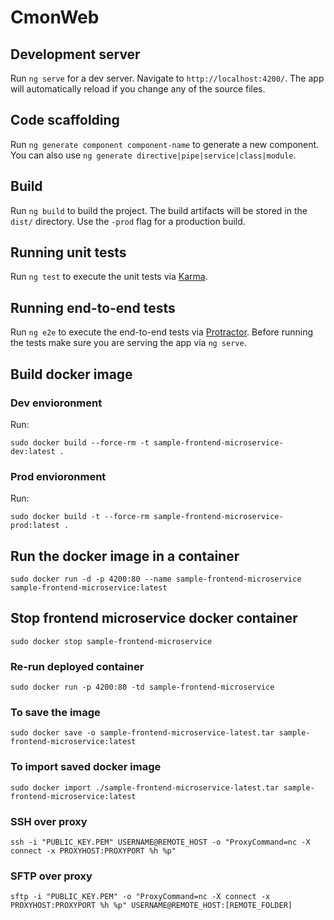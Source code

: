 # CmonWeb

## Development server

Run `ng serve` for a dev server. Navigate to `http://localhost:4200/`. The app will automatically reload if you change any of the source files.

## Code scaffolding

Run `ng generate component component-name` to generate a new component. You can also use `ng generate directive|pipe|service|class|module`.

## Build

Run `ng build` to build the project. The build artifacts will be stored in the `dist/` directory. Use the `-prod` flag for a production build.

## Running unit tests

Run `ng test` to execute the unit tests via [Karma](https://karma-runner.github.io).

## Running end-to-end tests

Run `ng e2e` to execute the end-to-end tests via [Protractor](http://www.protractortest.org/).
Before running the tests make sure you are serving the app via `ng serve`.

## Build docker image
### Dev envioronment
Run:
```
sudo docker build --force-rm -t sample-frontend-microservice-dev:latest .
```
### Prod envioronment
Run:
```
sudo docker build -t --force-rm sample-frontend-microservice-prod:latest .
```

## Run the docker image in a container
```
sudo docker run -d -p 4200:80 --name sample-frontend-microservice sample-frontend-microservice:latest
```

## Stop frontend microservice docker container
```
sudo docker stop sample-frontend-microservice
```

### Re-run deployed container
```
sudo docker run -p 4200:80 -td sample-frontend-microservice
```

### To save the image
```
sudo docker save -o sample-frontend-microservice-latest.tar sample-frontend-microservice:latest
```
### To import saved docker image
```
sudo docker import ./sample-frontend-microservice-latest.tar sample-frontend-microservice:latest
```
### SSH over proxy
```
ssh -i "PUBLIC_KEY.PEM" USERNAME@REMOTE_HOST -o "ProxyCommand=nc -X connect -x PROXYHOST:PROXYPORT %h %p"
```
### SFTP over proxy
```
sftp -i "PUBLIC_KEY.PEM" -o "ProxyCommand=nc -X connect -x PROXYHOST:PROXYPORT %h %p" USERNAME@REMOTE_HOST:[REMOTE_FOLDER]
```
